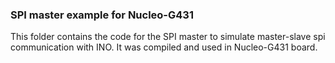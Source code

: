 ### SPI master example for Nucleo-G431  
This folder contains the code for the SPI master to simulate master-slave spi communication with INO. It was compiled and used in Nucleo-G431 board.
